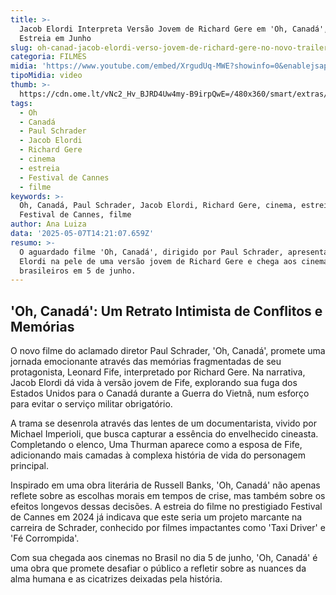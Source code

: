 ```yaml
---
title: >-
  Jacob Elordi Interpreta Versão Jovem de Richard Gere em 'Oh, Canadá', com
  Estreia em Junho
slug: oh-canad-jacob-elordi-verso-jovem-de-richard-gere-no-novo-trailer
categoria: FILMES
midia: 'https://www.youtube.com/embed/XrgudUq-MWE?showinfo=0&enablejsapi=1'
tipoMidia: video
thumb: >-
  https://cdn.ome.lt/vNc2_Hv_BJRD4Uw4my-B9irpQwE=/480x360/smart/extras/conteudos/elordi_1.jpg
tags:
  - Oh
  - Canadá
  - Paul Schrader
  - Jacob Elordi
  - Richard Gere
  - cinema
  - estreia
  - Festival de Cannes
  - filme
keywords: >-
  Oh, Canadá, Paul Schrader, Jacob Elordi, Richard Gere, cinema, estreia,
  Festival de Cannes, filme
author: Ana Luiza
data: '2025-05-07T14:21:07.659Z'
resumo: >-
  O aguardado filme 'Oh, Canadá', dirigido por Paul Schrader, apresenta Jacob
  Elordi na pele de uma versão jovem de Richard Gere e chega aos cinemas
  brasileiros em 5 de junho.
---
```


## 'Oh, Canadá': Um Retrato Intimista de Conflitos e Memórias

O novo filme do aclamado diretor Paul Schrader, 'Oh, Canadá', promete uma jornada emocionante através das memórias fragmentadas de seu protagonista, Leonard Fife, interpretado por Richard Gere. Na narrativa, Jacob Elordi dá vida à versão jovem de Fife, explorando sua fuga dos Estados Unidos para o Canadá durante a Guerra do Vietnã, num esforço para evitar o serviço militar obrigatório.

A trama se desenrola através das lentes de um documentarista, vivido por Michael Imperioli, que busca capturar a essência do envelhecido cineasta. Completando o elenco, Uma Thurman aparece como a esposa de Fife, adicionando mais camadas à complexa história de vida do personagem principal.

Inspirado em uma obra literária de Russell Banks, 'Oh, Canadá' não apenas reflete sobre as escolhas morais em tempos de crise, mas também sobre os efeitos longevos dessas decisões. A estreia do filme no prestigiado Festival de Cannes em 2024 já indicava que este seria um projeto marcante na carreira de Schrader, conhecido por filmes impactantes como 'Taxi Driver' e 'Fé Corrompida'.

Com sua chegada aos cinemas no Brasil no dia 5 de junho, 'Oh, Canadá' é uma obra que promete desafiar o público a refletir sobre as nuances da alma humana e as cicatrizes deixadas pela história.
